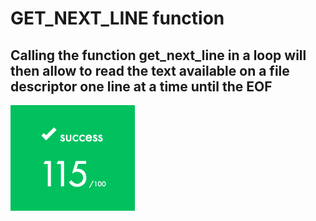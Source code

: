 # GET_NEXT_LINE function
## Calling the function get_next_line in a loop will then allow to read the text available on a file descriptor one line at a time until the EOF

![Result](/img/result.png)
